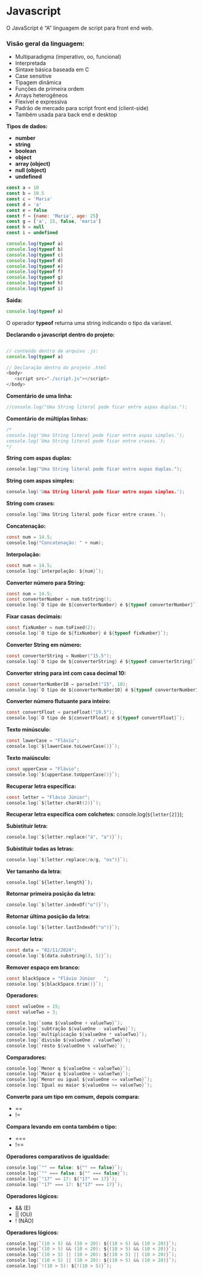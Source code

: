# Javascript

O JavaScript é “A” linguagem de script para front end web.

### Visão geral da linguagem:
- Multiparadigma (imperativo, oo, funcional)
- Interpretada
- Sintaxe básica baseada em C
- Case sensitive
- Tipagem dinâmica
- Funções de primeira ordem
- Arrays heterogêneos
- Flexível e expressiva
- Padrão de mercado para script front end (client-side)
- Também usada para back end e desktop


**Tipos de dados:**
- **number**
- **string**
- **boolean**
- **object**
- **array (object)**
- **null (object)**
- **undefined**

```javascript
const a = 10
const b = 10.5
const c = 'Maria'
const d = 'a'
const e = false
const f = {name: 'Maria', age: 25}
const g = ['a', 15, false, 'maria']
const h = null
const i = undefined

console.log(typeof a)
console.log(typeof b)
console.log(typeof c)
console.log(typeof d)
console.log(typeof e)
console.log(typeof f)
console.log(typeof g)
console.log(typeof h)
console.log(typeof i)
```

**Saìda:**
```javascript
console.log(typeof a)
```
O operador **typeof** returna uma string indicando o tipo da variavel.

**Declarando o javascript dentro do projeto:**
```javascript

// conteúdo dentro de arquivo .js:
console.log(typeof a)

// Declaração dentro do projeto .html
<body>
   <script src="./script.js"></script> 
</body>
```
**Comentário de uma linha:**
```c
//console.log("Uma String literal pode ficar entre aspas duplas.");
```

**Comentário de múltiplas linhas:**
```c
/*
console.log('Uma String literal pode ficar entre aspas simples.');
console.log(`Uma String literal pode ficar entre crases.`);
*/
```

**String com aspas duplas:**
```c
console.log("Uma String literal pode ficar entre aspas duplas.");
```

**String com aspas simples:**
```c
console.log('Uma String literal pode ficar entre aspas simples.');
```

**String com crases:**
```c
console.log(`Uma String literal pode ficar entre crases.`);
```
**Concatenação:**
```c
const num = 14.5;
console.log("Concatenação: " + num);
```

**Interpolação:**
```c
const num = 14.5;
console.log(`interpolação: ${num}`);
```

**Converter número para String:**
```c
const num = 14.5;
const converterNumber = num.toString();
console.log(`O tipo de ${converterNumber} é ${typeof converterNumber}`);
```

**Fixar casas decimais:**
```c
const fixNumber = num.toFixed(2);
console.log(`O tipo de ${fixNumber} é ${typeof fixNumber}`);
```

**Converter String em número:**
```c
const converterString = Number("15.5");
console.log(`O tipo de ${converterString} é ${typeof converterString}`);
```

**Converter string para int com casa decimal 10:**
```c
const converterNumber10 = parseInt("15", 10);
console.log(`O tipo de ${converterNumber10} é ${typeof converterNumber10}`);
```

**Converter número flutuante para inteiro:**
```c
const convertFloat = parseFloat("19.5");
console.log(`O tipo de ${convertFloat} é ${typeof convertFloat}`);
```

**Texto minúsculo:**
```c
const lawerCase = "Flávio";
console.log(`${lawerCase.toLowerCase()}`);
```

**Texto maiúsculo:**
```c
const upperCase = "Flávio";
console.log(`${upperCase.toUpperCase()}`);
```

**Recuperar letra específica:**
```c
const letter = "Flávio Júnior";
console.log(`${letter.charAt(2)}`);
```

**Recuperar letra específica com colchetes:**
console.log(`${letter[2]}`);

**Subistituir letra:**
```c
console.log(`${letter.replace("á", "a")}`);
```

**Subistituir todas as letras:**
```c
console.log(`${letter.replace(/o/g, "os")}`);
```

**Ver tamanho da letra:**
```
console.log(`${letter.length}`);
```

**Retornar primeira posição da letra:**
```c
console.log(`${letter.indexOf("o")}`);
```

**Retornar última posição da letra:**
```c
console.log(`${letter.lastIndexOf("o")}`);
```

**Recortar letra:**
```c
const data = "02/11/2024";
console.log(`${data.substring(3, 5)}`);
```

**Remover espaço em branco:**
```c
const blackSpace = "Flávio Júnior   ";
console.log(`${blackSpace.trim()}`);
```

**Operadores:**
```c
const valueOne = 15;
const valueTwo = 3;

console.log(`soma ${valueOne + valueTwo}`);
console.log(`subtração ${valueOne - valueTwo}`);
console.log(`multiplicação ${valueOne * valueTwo}`);
console.log(`divisão ${valueOne / valueTwo}`);
console.log(`resto ${valueOne % valueTwo}`);
```

**Comparadores:**
```c
console.log(`Menor q ${valueOne < valueTwo}`);
console.log(`Maior q ${valueOne > valueTwo}`);
console.log(`Menor ou igual ${valueOne <= valueTwo}`);
console.log(`Igual ou maior ${valueOne >= valueTwo}`);
```

**Converte para um tipo em comum, depois compara:**
- == 
- !=

**Compara levando em conta também o tipo:**
- === 
- !== 

**Operadores comparativos de igualdade:**
```c
console.log(`"" == false: ${"" == false}`);
console.log(`"" === false: ${"" === false}`);
console.log(`"17" == 17: ${"17" == 17}`);
console.log(`"17" === 17: ${"17" === 17}`);
```

**Operadores lógicos:**
- && (E)
- || (OU)
- ! (NÃO)

**Operadores lógicos:**
```c
console.log(`(10 > 5) && (10 > 20): ${(10 > 5) && (10 > 20)}`);
console.log(`(10 > 5) && (10 < 20): ${(10 > 5) && (10 < 20)}`);
console.log(`(10 > 5) || (10 > 20): ${(10 > 5) || (10 > 20)}`);
console.log(`(10 < 5) || (10 > 20): ${(10 > 5) && (10 > 20)}`);
console.log(`!(10 > 5): ${!(10 > 5)}`);
```
